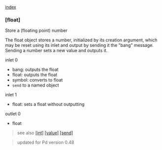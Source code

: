 [index](index.html#general)

### [float] 

Store a (floating point) number

The float object stores a number, initialized by its creation argument, which may be reset using its inlet and output by sending it the "bang" message. Sending a number sets a new value and outputs it.

inlet 0

 - bang: outputs the float
 - float: outputs the float
 - symbol: converts to float
 - `send` to a named object

inlet 1

 - float: sets a float without outputting

outlet 0

 - float
 
> see also [[int]](int.html) [[value]](value.html) [[send]](send.html)

> updated for Pd version 0.48